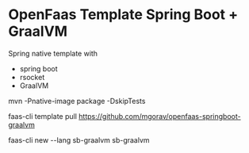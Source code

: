 # OpenFaas Template Spring Boot + GraalVM

Spring native template with
- spring boot
- rsocket
- GraalVM


mvn -Pnative-image package  -DskipTests

faas-cli template pull https://github.com/mgorav/openfaas-springboot-graalvm

faas-cli new --lang  sb-graalvm   sb-graalvm


